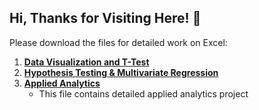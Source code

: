 ## Hi, Thanks for Visiting Here! 👋

Please download the files for detailed work on Excel:

1. **[Data Visualization and T-Test](./Excel_Analysis.xlsx)**
2. **[Hypothesis Testing & Multivariate Regression](./Excel_Analysis_MultivariateRegression.xlsx)**
3. **[Applied Analytics](./Excel/Applied_Analytics.xlsx)**
     - This file contains detailed applied analytics project

